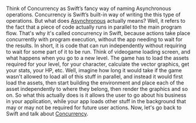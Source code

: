 Think of Concurrency as Swift’s fancy way of naming Asynchronous operations. Concurrency is Swift’s built-in way of writing the this type of operations. But what does [Asynchronous](https://www.indeed.com/career-advice/career-development/asynchronous-programming) actually means? Well, it refers to the fact that a piece of code actually runs in parallel to the main program flow. That's why it's called concurrency in Swift, because actions take place concurrently with program execution, without the app needing to wait for the results. In short, it is code that can run independently without requiring to wait for some part of it to be run. Think of videogame loading screen, and what happens when you go to a new level. The game has to load the assets required for your level, for your character, calculate the vector graphics, get your stats, your HP, etc. Well, imagine how long it would take if the game wasn't allowed to load all of this stuff in parallel, and instead it would first load the assets, then start building the environment and place each of the asset independently to where they belong, then render the graphics and so on. So what this actually does is it allows the user to go about his business in your application, while your app loads other stuff in the background that may or may not be required for future user actions.
Now, let's go back to Swift and talk about [Concurrency](https://docs.swift.org/swift-book/documentation/the-swift-programming-language/concurrency/#). 